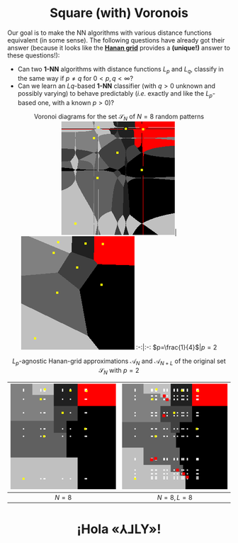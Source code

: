 # <center>Square (with) Voronois</center>

Our goal is to make the NN algorithms with various distance functions equivalent (in some sense).
The following questions have already got their answer 
(because it looks like the **[Hanan grid](https://en.wikipedia.org/wiki/Hanan_grid)** provides a **(unique!)** answer to these questions!):
- Can two **1-NN** algorithms with distance functions $L_p$ and $L_q$, classify in the same way if $p\neq q$ for $0 < p,q < \infty$? 
- Can we learn an $Lq$-based **1-NN** classifier (with $q>0$ unknown and possibly varying) to behave predictably (*i.e.* exactly and like the $L_p$-based one, with a known $p>0$)?

<center>

Voronoi diagrams for the set $\mathcal{S}_{N}$ of $N = 8$ random patterns
![Lp, p = .25](./samples/0.25.png)|![Lp, p = 2](./samples/2.png)
:-:|:-: 
$p=\frac{1}{4}$|$p = 2$

$L_p$-agnostic Hanan-grid approximations $\mathcal{A}_{N}$ and $\mathcal{A}_{N+L}$ of the original set $\mathcal{S}_N$ with $p = 2$


![Lq-agnostic](./samples/2A.png)|![Lq-agnostic&improved](./samples/2AI.png)
|:---:|:---:|
|$N = 8$|$N = 8, L = 8$|

</center>

# <center>¡Hola «⅄⅃LY»!</center>